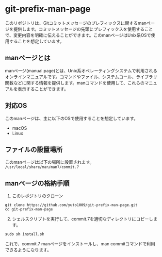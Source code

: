 # git-prefix-man-page

このリポジトリは、Gitコミットメッセージのプレフィックスに関するmanページを提供します。コミットメッセージの先頭にプレフィックスを使用することで、変更内容を明確に伝えることができます。このmanページはUnix系OSで使用することを想定しています。

## manページとは
manページ(manual page)とは、Unix系オペレーティングシステムで利用されるオンラインマニュアルです。コマンドやファイル、システムコール、ライブラリ関数などに関する情報を提供します。manコマンドを使用して、これらのマニュアルを表示することができます。

## 対応OS

このmanページは、主に以下のOSで使用することを想定しています。

* macOS
* Linux

## ファイルの設置場所
このmanページは以下の場所に設置されます。
`/usr/local/share/man/man7/commit.7`

## manページの格納手順

1. このレポジトリのクローン
```
git clone https://github.com/yuto1009/git-prefix-man-page.git
cd git-prefix-man-page
```
2. シェルスクリプトを実行して、commit.7を適切なディレクトリにコピーします。
```
sudo sh install.sh
```

これで、commit.7 manページをインストールし、man commitコマンドで利用できるようになります。